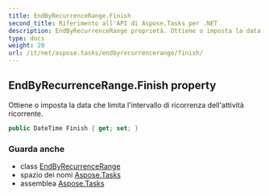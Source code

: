```yaml
---
title: EndByRecurrenceRange.Finish
second_title: Riferimento all'API di Aspose.Tasks per .NET
description: EndByRecurrenceRange proprietà. Ottiene o imposta la data che limita lintervallo di ricorrenza dellattività ricorrente.
type: docs
weight: 20
url: /it/net/aspose.tasks/endbyrecurrencerange/finish/
---
```

## EndByRecurrenceRange.Finish property

Ottiene o imposta la data che limita l'intervallo di ricorrenza dell'attività ricorrente.

```csharp
public DateTime Finish { get; set; }
```

### Guarda anche

* class [EndByRecurrenceRange](../)
* spazio dei nomi [Aspose.Tasks](../../endbyrecurrencerange/)
* assemblea [Aspose.Tasks](../../../)


